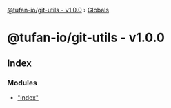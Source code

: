 [@tufan-io/git-utils - v1.0.0](README.md) › [Globals](globals.md)

# @tufan-io/git-utils - v1.0.0

## Index

### Modules

* ["index"](modules/_index_.md)
